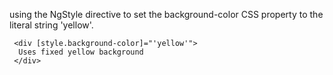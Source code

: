 using the NgStyle directive to set the background-color CSS property
to the literal string 'yellow'.

```
 <div [style.background-color]="'yellow'">
  Uses fixed yellow background
 </div>
```